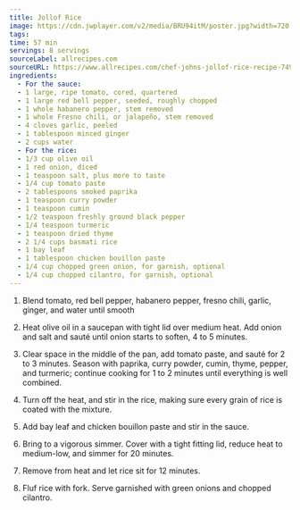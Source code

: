 ```yaml
---
title: Jollof Rice
image: https://cdn.jwplayer.com/v2/media/BRU94itM/poster.jpg?width=720
tags:
time: 57 min
servings: 8 servings
sourceLabel: allrecipes.com
sourceURL: https://www.allrecipes.com/chef-johns-jollof-rice-recipe-7499757
ingredients:
  - For the sauce:
  - 1 large, ripe tomato, cored, quartered
  - 1 large red bell pepper, seeded, roughly chopped
  - 1 whole habanero pepper, stem removed
  - 1 whole Fresno chili, or jalapeño, stem removed
  - 4 cloves garlic, peeled
  - 1 tablespoon minced ginger
  - 2 cups water
  - For the rice:
  - 1/3 cup olive oil
  - 1 red onion, diced
  - 1 teaspoon salt, plus more to taste
  - 1/4 cup tomato paste
  - 2 tablespoons smoked paprika
  - 1 teaspoon curry powder
  - 1 teaspoon cumin
  - 1/2 teaspoon freshly ground black pepper
  - 1/4 teaspoon turmeric
  - 1 teaspoon dried thyme
  - 2 1/4 cups basmati rice
  - 1 bay leaf
  - 1 tablespoon chicken bouillon paste
  - 1/4 cup chopped green onion, for garnish, optional
  - 1/4 cup chopped cilantro, for garnish, optional
---
```

1. Blend tomato, red bell pepper, habanero pepper, fresno chili, garlic, ginger, and water until smooth

2. Heat olive oil in a saucepan with tight lid over medium heat. Add onion and salt and sauté until onion starts to soften, 4 to 5 minutes. 

3. Clear space in the middle of the pan, add tomato paste, and sauté for 2 to 3 minutes. Season with paprika, curry powder, cumin, thyme, pepper, and turmeric; continue cooking for 1 to 2 minutes until everything is well combined.

4. Turn off the heat, and stir in the rice, making sure every grain of rice is coated with the mixture. 

5. Add bay leaf and chicken bouillon paste and stir in the sauce.

6. Bring to a vigorous simmer. Cover with a tight fitting lid, reduce heat to medium-low, and simmer for 20 minutes.

7. Remove from heat and let rice sit for 12 minutes.

8. Fluf rice with fork. Serve garnished with green onions and chopped cilantro.

